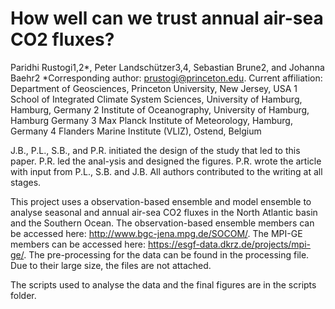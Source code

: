 # How well can we trust annual air-sea CO2 fluxes?


Paridhi Rustogi1,2*, Peter Landschützer3,4, Sebastian Brune2, and Johanna Baehr2
*Corresponding author: prustogi@princeton.edu.
Current affiliation: Department of Geosciences, Princeton University, New Jersey, USA
1 School of Integrated Climate System Sciences, University of Hamburg, Hamburg, Germany
2 Institute of Oceanography, University of Hamburg, Hamburg Germany
3 Max Planck Institute of Meteorology, Hamburg, Germany
4 Flanders Marine Institute (VLIZ), Ostend, Belgium

J.B., P.L., S.B., and P.R. initiated the design of the study that led to this paper. P.R. led the anal-ysis and designed the figures. P.R. wrote the article with input from P.L., S.B. and J.B. All authors contributed to the writing at all stages.

This project uses a observation-based ensemble and model ensemble to analyse seasonal and annual air-sea CO2 fluxes in the North Atlantic basin and the Southern Ocean. The observation-based ensemble members can be accessed here: http://www.bgc-jena.mpg.de/SOCOM/. The MPI-GE members can be accessed here: https://esgf-data.dkrz.de/projects/mpi-ge/. The pre-processing for the data can be found in the processing file. Due to their large size, the files are not attached.

The scripts used to analyse the data and the final figures are in the scripts folder.
